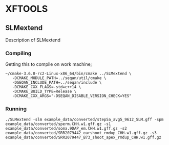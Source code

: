 # XFTOOLS

## SLMextend

Description of SLMextend

### Compiling

Getting this to compile on work machine;

```
~/cmake-3.6.0-rc2-Linux-x86_64/bin/cmake ../SLMextend \
   -DCMAKE_MODULE_PATH=../seqan/util/cmake \
   -DSEQAN_INCLUDE_PATH=../seqan/include \
   -DCMAKE_CXX_FLAGS=-std=c++14 \
   -DCMAKE_BUILD_TYPE=Release \
   -DCMAKE_CXX_ARGS="-DSEQAN_DISABLE_VERSION_CHECK=YES" 
```

### Running

```
./SLMextend -slm example_data/converted/step5a_avg5_9612_SLM.gff -spm example_data/converted/sperm.CHH.w1.gff.gz -s1 example_data/converted/soma.9DAP_em.CHH.w1.gff.gz -s2 example_data/converted/SRR2079442_earshoot_rmdup_CHH.w1.gff.gz -s3 example_data/converted/SRR2079447_B73_shoot_apex_rmdup_CHH.w1.gff.gz
```
